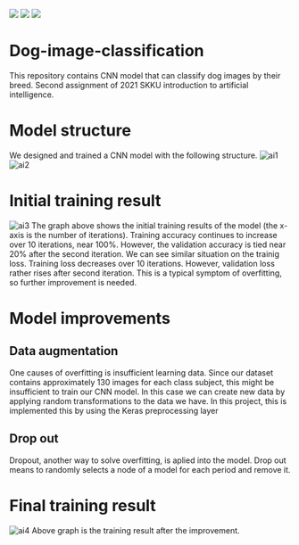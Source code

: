<img src="https://img.shields.io/badge/Python-3776AB?style=flat&logo=Python&logoColor=white"/> <img src="https://img.shields.io/badge/NumPy-013243?style=flat&logo=NumPy&logoColor=white"/> <img src="https://img.shields.io/badge/TensorFlow-FF6F00?style=flat&logo=TensorFlow&logoColor=white"/>
# Dog-image-classification
This repository contains CNN model that can classify dog images by their breed. Second assignment of 2021 SKKU introduction to artificial intelligence.

# Model structure
We designed and trained a CNN model with the following structure.
![ai1](https://github.com/dipreez/Dog-image-classification/assets/50349104/17c79441-39f1-4930-8715-a80070497c3e)
![ai2](https://github.com/dipreez/Dog-image-classification/assets/50349104/656c23a5-02a2-4f2d-8f96-ed7ddb3f60d9)

# Initial training result
![ai3](https://github.com/dipreez/Dog-image-classification/assets/50349104/a8657e63-72ca-4e94-816e-3ef4d0757f9e)
The graph above shows the initial training results of the model (the x-axis is the number of iterations). Training accuracy continues to increase over 10 iterations, near 100%. However, the validation accuracy is tied near 20% after the second iteration. We can see similar situation on the trainig loss. Training loss decreases over 10 iterations. However, validation loss rather rises after second iteration. This is a typical symptom of overfitting, so further improvement is needed.

# Model improvements
## Data augmentation
One causes of overfitting is insufficient learning data. Since our dataset contains approximately 130 images for each class subject, this might be insufficient to train our CNN model. In this case we can create new data by applying random transformations to the data we have. In this project, this is implemented this by using the Keras preprocessing layer
## Drop out
Dropout, another way to solve overfitting, is aplied into the model. Drop out means to randomly selects a node of a model for each period and remove it.

# Final training result
![ai4](https://github.com/dipreez/Dog-image-classification/assets/50349104/80495fe7-a8d5-4477-a173-d308bdeafe77)
Above graph is the training result after the improvement.
